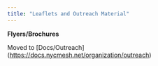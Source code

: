 ```yaml
---
title: "Leaflets and Outreach Material"
---
```


**Flyers/Brochures**

Moved to [Docs/Outreach] (https://docs.nycmesh.net/organization/outreach)


